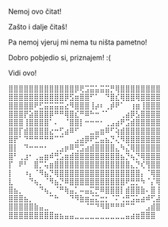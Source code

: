 Nemoj ovo čitat!

Zašto i dalje čitaš!

Pa nemoj vjeruj mi nema tu ništa pametno!

Dobro pobjedio si, priznajem! :(

Vidi ovo!

⣿⣿⣿⣿⣿⣿⣿⣿⣿⣿⣿⣿⣿⡿⢟⣩⣭⣥⣭⣭⡛⢿⣿⣿⣿⣿⣿⣿⣿⣿
⣿⣿⣿⣿⣿⣿⣿⣿⣿⣿⣿⡿⣫⣶⣿⣿⠋⠁⠀⠙⣿⣎⢿⣿⣿⢿⣿⣿⣿⣿
⣿⣿⣿⣿⣿⠟⣋⣭⣭⣭⣭⣔⠻⣿⣿⣿⢸⡴⠆⢀⡾⠟⠁⠀⢰⣶⢸⣿⣿⣿
⣿⣿⣿⡟⣵⣿⣿⣿⡿⠛⠛⢿⣿⣎⠛⠿⠓⠒⠈⠁⠀⠀⢀⣴⡿⣣⣿⣿⣿⣿
⣿⣿⣿⢸⣿⣿⣿⣿⠁⠄⠀⠈⣿⣿⡇⠒⠒⠒⠂⢀⣠⣴⠟⣩⣾⣿⣿⣿⣿⣿
⣿⣿⡏⣾⣿⣿⣿⣿⣔⠒⢋⣴⠿⠋⠀⠀⣀⣤⣶⠿⠋⢵⣾⣿⣿⣿⣿⣿⣿⣿
⣿⡟⠁⠙⠛⠛⠛⠛⠛⠉⠉⠀⠀⣠⣴⡿⠟⣋⣤⣦⡙⢌⠻⣿⣿⣿⣿⣿⣿⣿
⣿⡇⠀⠙⠒⠒⠒⠂⠀⢀⣠⡶⠿⢛⣩⣴⣾⣿⣿⣿⣿⣄⠳⣌⢿⣿⣿⣿⣿⣿
⣿⠃⢀⣰⠂⢀⣤⣶⠾⢛⣡⣶⣾⣿⣿⣿⣿⣿⣿⣿⣿⣿⣦⡙⢦⡙⢿⣿⣿⣿
⡏⠀⠟⠃⠀⣿⡉⢥⣶⣿⣿⣿⣿⣿⣿⣿⣿⣿⣿⣿⣿⣿⣿⣿⣄⡙⢎⢻⣿⣿
⡇⠀⠀⠰⡄⠈⠻⣦⡙⢿⣿⣿⣿⣿⣿⣿⣿⣿⣿⣿⣿⣿⣿⣿⣿⣿⡄⠈⢿⣿
⣇⠀⠀⠀⠙⢦⡀⠈⠻⣦⡙⠿⣿⣿⣿⣿⣿⣿⣿⣿⣿⣿⣿⠟⣛⡛⠳⠈⡌⢿
⣿⣦⡀⠀⠀⠀⠙⢦⡀⠈⠛⢷⣤⡁⠤⣤⣍⡛⠿⣿⣿⣿⡇⣾⣿⣿⣷⠄⣿⢸
⣿⣿⣿⣦⡀⠀⠀⠀⠉⠓⠀⠀⠙⠻⣷⣶⣬⣍⣒⡂⠈⠍⢐⣛⣩⣥⣴⠾⢋⣼
⣿⣿⣿⣿⣿⣷⣤⣀⠀⠀⠀⠀⠀⠀⠀⠈⠉⠙⠻⠿⠛⠛⠛⠉⠉⠀⠀⣠⣾⣿
⣿⣿⣿⣿⣿⣿⣿⣿⣿⣶⣦⣤⣤⣀⣀⣀⣀⣀⣀⣀⣀⣀⣀⣤⣴⣶⣿⣿⣿
